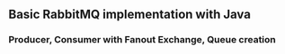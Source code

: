 ## Basic RabbitMQ implementation with Java

### Producer, Consumer with Fanout Exchange, Queue creation
